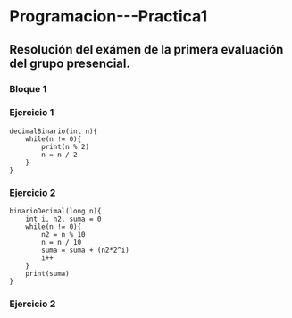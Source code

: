 # Programacion---Practica1
## Resolución del exámen de la primera evaluación del grupo presencial.

### Bloque 1

### Ejercicio 1

~~~
decimalBinario(int n){
	while(n != 0){
		print(n % 2)
		n = n / 2
	}
}
~~~

### Ejercicio 2

~~~
binarioDecimal(long n){
	int i, n2, suma = 0
	while(n != 0){
		n2 = n % 10
		n = n / 10
		suma = suma + (n2*2^i)
		i++
	}
	print(suma)
}
~~~

### Ejercicio 2

~~~



~~~
